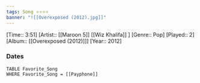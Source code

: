 ```yaml
---
tags: Song ⭐⭐⭐⭐ 
banner: "![[Overexposed (2012).jpg]]"
---
```

[Time:: 3:51]
[Artist:: [[Maroon 5]] [[Wiz Khalifa]] ]
[Genre:: Pop]
[Played:: 2]
[Album:: [[Overexposed (2012)]]]
[Year:: 2012]
### Dates
````dataview
TABLE Favorite_Song
WHERE Favorite_Song = [[Payphone]]
````